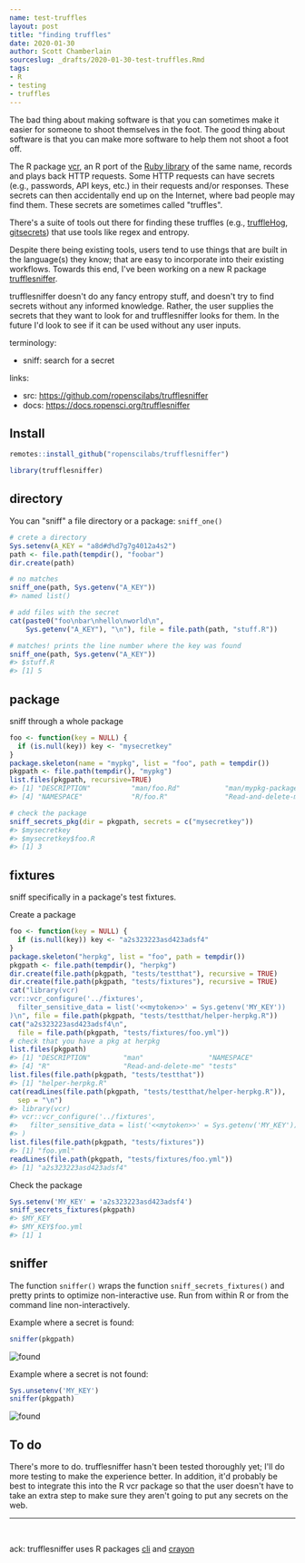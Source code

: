 ```yaml
---
name: test-truffles
layout: post
title: "finding truffles"
date: 2020-01-30
author: Scott Chamberlain
sourceslug: _drafts/2020-01-30-test-truffles.Rmd
tags:
- R
- testing
- truffles
---
```




The bad thing about making software is that you can sometimes make it easier
for someone to shoot themselves in the foot. The good thing about software
is that you can make more software to help them not shoot a foot off.

The R package [vcr][], an R port of the [Ruby library][vcrrb] of the same name,
records and plays back HTTP requests. Some HTTP requests can have secrets (e.g.,
passwords, API keys, etc.) in their requests and/or responses. These secrets
can then accidentally end up on the Internet, where bad people may find them.
These secrets are sometimes called "truffles".

There's a suite of tools out there for finding these truffles (e.g.,
[truffleHog][], [gitsecrets][]) that use tools like regex and entropy.

Despite there being existing tools, users tend to use things that are
built in the language(s) they know; that are easy to incorporate into 
their existing workflows. Towards this end, I've been working on a new
R package [trufflesniffer][tf].

trufflesniffer doesn't do any fancy entropy stuff, and doesn't try to
find secrets without any informed knowledge. Rather, the user supplies
the secrets that they want to look for and trufflesniffer looks for
them. In the future I'd look to see if it can be used without
any user inputs.

terminology:

- sniff: search for a secret

links:
- src: <https://github.com/ropenscilabs/trufflesniffer>
- docs: <https://docs.ropensci.org/trufflesniffer>

## Install


```r
remotes::install_github("ropenscilabs/trufflesniffer")
```


```r
library(trufflesniffer)
```

## directory

You can "sniff" a file directory or a package: `sniff_one()`


```r
# crete a directory
Sys.setenv(A_KEY = "a8d#d%d7g7g4012a4s2")
path <- file.path(tempdir(), "foobar")
dir.create(path)

# no matches
sniff_one(path, Sys.getenv("A_KEY"))
#> named list()

# add files with the secret
cat(paste0("foo\nbar\nhello\nworld\n", 
    Sys.getenv("A_KEY"), "\n"), file = file.path(path, "stuff.R"))

# matches! prints the line number where the key was found
sniff_one(path, Sys.getenv("A_KEY"))
#> $stuff.R
#> [1] 5
```

## package

sniff through a whole package


```r
foo <- function(key = NULL) {
  if (is.null(key)) key <- "mysecretkey"
}
package.skeleton(name = "mypkg", list = "foo", path = tempdir())
pkgpath <- file.path(tempdir(), "mypkg")
list.files(pkgpath, recursive=TRUE)
#> [1] "DESCRIPTION"          "man/foo.Rd"           "man/mypkg-package.Rd"
#> [4] "NAMESPACE"            "R/foo.R"              "Read-and-delete-me"

# check the package
sniff_secrets_pkg(dir = pkgpath, secrets = c("mysecretkey"))
#> $mysecretkey
#> $mysecretkey$foo.R
#> [1] 3
```

## fixtures

sniff specifically in a package's test fixtures. 

Create a package


```r
foo <- function(key = NULL) {
  if (is.null(key)) key <- "a2s323223asd423adsf4"
}
package.skeleton("herpkg", list = "foo", path = tempdir())
pkgpath <- file.path(tempdir(), "herpkg")
dir.create(file.path(pkgpath, "tests/testthat"), recursive = TRUE)
dir.create(file.path(pkgpath, "tests/fixtures"), recursive = TRUE)
cat("library(vcr)
vcr::vcr_configure('../fixtures', 
  filter_sensitive_data = list('<<mytoken>>' = Sys.getenv('MY_KEY'))
)\n", file = file.path(pkgpath, "tests/testthat/helper-herpkg.R"))
cat("a2s323223asd423adsf4\n", 
  file = file.path(pkgpath, "tests/fixtures/foo.yml"))
# check that you have a pkg at herpkg
list.files(pkgpath)
#> [1] "DESCRIPTION"        "man"                "NAMESPACE"         
#> [4] "R"                  "Read-and-delete-me" "tests"
list.files(file.path(pkgpath, "tests/testthat"))
#> [1] "helper-herpkg.R"
cat(readLines(file.path(pkgpath, "tests/testthat/helper-herpkg.R")),
  sep = "\n")
#> library(vcr)
#> vcr::vcr_configure('../fixtures', 
#>   filter_sensitive_data = list('<<mytoken>>' = Sys.getenv('MY_KEY'))
#> )
list.files(file.path(pkgpath, "tests/fixtures"))
#> [1] "foo.yml"
readLines(file.path(pkgpath, "tests/fixtures/foo.yml"))
#> [1] "a2s323223asd423adsf4"
```

Check the package


```r
Sys.setenv('MY_KEY' = 'a2s323223asd423adsf4')
sniff_secrets_fixtures(pkgpath)
#> $MY_KEY
#> $MY_KEY$foo.yml
#> [1] 1
```

## sniffer

The function `sniffer()` wraps the function `sniff_secrets_fixtures()` and
pretty prints to optimize non-interactive use. Run from within R or from the 
command line non-interactively.

Example where a secret is found:


```r
sniffer(pkgpath)
```

![found](/2020-01-30-test-truffles/found.png)

Example where a secret is not found:


```r
Sys.unsetenv('MY_KEY')
sniffer(pkgpath)
```

![found](/2020-01-30-test-truffles/notfound.png)

## To do

There's more to do. trufflesniffer hasn't been tested thoroughly yet; I'll do
more testing to make the experience better. In addition, it'd probably be 
best to integrate this into the R vcr package so that the user doesn't have to
take an extra step to make sure they aren't going to put any secrets on
the web.

-----

<br>

ack: trufflesniffer uses R packages [cli][] and [crayon][]


[tf]: https://github.com/ropenscilabs/trufflesniffer
[vcr]: https://github.com/ropensci/vcr
[vcrrb]: https://github.com/vcr/vcr
[webmockr]: https://github.com/ropensci/webmockr
[truffleHog]: https://github.com/dxa4481/truffleHog
[gitsecrets]: https://github.com/awslabs/git-secrets
[cli]: https://github.com/r-lib/cli
[crayon]: https://github.com/r-lib/crayon
